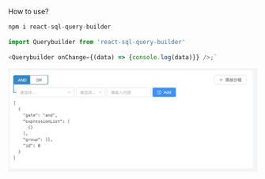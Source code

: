 How to use?

```js
npm i react-sql-query-builder
```

```js
import Querybuilder from 'react-sql-query-builder'
```

```js
<Querybuilder onChange={(data) => {console.log(data)}} />;`
```

<img src="assets/img/demo.png">
